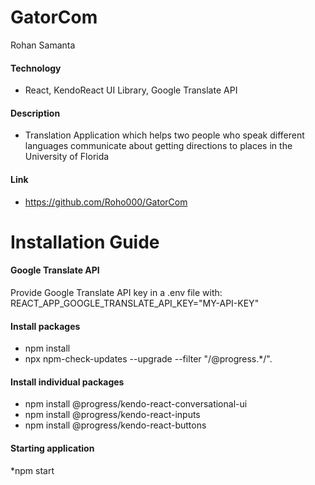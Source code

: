 # GatorCom

Rohan Samanta

#### Technology
* React, KendoReact UI Library, Google Translate API

#### Description
* Translation Application which helps two people who speak different languages communicate about getting directions to places in the University of Florida

#### Link
* https://github.com/Roho000/GatorCom

# Installation Guide

#### Google Translate API
Provide Google Translate API key in a .env file with:
REACT_APP_GOOGLE_TRANSLATE_API_KEY="MY-API-KEY"

#### Install packages
* npm install
* npx npm-check-updates --upgrade --filter "/@progress.*/".

#### Install individual packages
* npm install @progress/kendo-react-conversational-ui
* npm install @progress/kendo-react-inputs
* npm install @progress/kendo-react-buttons

#### Starting application
*npm start